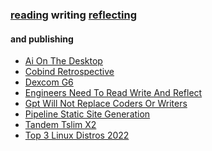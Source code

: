 ### [reading](/reading/) writing [reflecting](/reflecting/) 

#### and publishing

<ul><li><a href="/writing/ai_on_the_desktop.html">Ai On The Desktop</a></li><li><a href="/writing/cobind_retrospective.html">Cobind Retrospective</a></li><li><a href="/writing/dexcom_g6.html">Dexcom G6</a></li><li><a href="/writing/engineers_need_to_read_write_and_reflect.html">Engineers Need To Read Write And Reflect</a></li><li><a href="/writing/gpt_will_not_replace_coders_or_writers.html">Gpt Will Not Replace Coders Or Writers</a></li><li><a href="/writing/pipeline_static_site_generation.html">Pipeline Static Site Generation</a></li><li><a href="/writing/tandem_tslim_x2.html">Tandem Tslim X2</a></li><li><a href="/writing/top_3_linux_distros_2022.html">Top 3 Linux Distros 2022</a></li></ul>